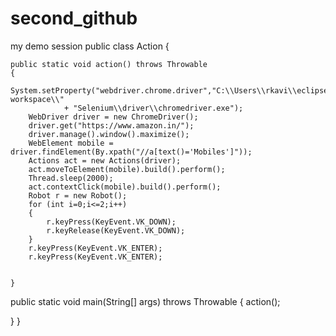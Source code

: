 # second_github
my demo session
public class Action
{
	
	public static void action() throws Throwable
	{
		System.setProperty("webdriver.chrome.driver","C:\\Users\\rkavi\\eclipse-workspace\\"
				+ "Selenium\\driver\\chromedriver.exe");
		WebDriver driver = new ChromeDriver();
		driver.get("https://www.amazon.in/");
		driver.manage().window().maximize();
		WebElement mobile = driver.findElement(By.xpath("//a[text()='Mobiles']"));
		Actions act = new Actions(driver);
		act.moveToElement(mobile).build().perform();
		Thread.sleep(2000);
		act.contextClick(mobile).build().perform();
		Robot r = new Robot();
		for (int i=0;i<=2;i++)
		{
			r.keyPress(KeyEvent.VK_DOWN);
			r.keyRelease(KeyEvent.VK_DOWN);
		}
		r.keyPress(KeyEvent.VK_ENTER);
		r.keyPress(KeyEvent.VK_ENTER);
		
		
	}
public static void main(String[] args) throws Throwable 
{
	action();
	
}
}

